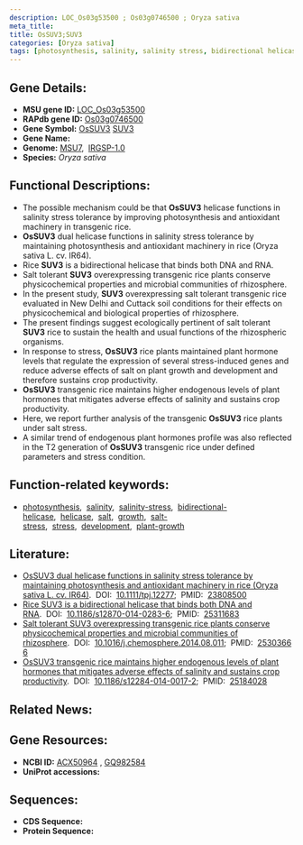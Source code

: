 ```yaml
---
description: LOC_Os03g53500 ; Os03g0746500 ; Oryza sativa
meta_title:
title: OsSUV3;SUV3
categories: [Oryza sativa]
tags: [photosynthesis, salinity, salinity stress, bidirectional helicase, helicase, salt, growth, salt stress, stress, development, plant growth]
---
```


## Gene Details:
- **MSU gene ID:** [LOC_Os03g53500](http://rice.uga.edu/cgi-bin/ORF_infopage.cgi?orf=LOC_Os03g53500)  
- **RAPdb gene ID:** [Os03g0746500](https://rapdb.dna.affrc.go.jp/locus/?name=Os03g0746500)  
- **Gene Symbol:** <u>OsSUV3</u>&nbsp;<u>SUV3</u>
- **Gene Name:**
- **Genome:**  [MSU7](http://rice.uga.edu/),&nbsp;&nbsp;[IRGSP-1.0](https://rapdb.dna.affrc.go.jp/download/irgsp1.html)
- **Species:** *Oryza sativa*

## Functional Descriptions:
   - The possible mechanism could be that **OsSUV3** helicase functions in salinity stress tolerance by improving photosynthesis and antioxidant machinery in transgenic rice.
   - **OsSUV3** dual helicase functions in salinity stress tolerance by maintaining photosynthesis and antioxidant machinery in rice (Oryza sativa L. cv. IR64).
   - Rice **SUV3** is a bidirectional helicase that binds both DNA and RNA.
   - Salt tolerant **SUV3** overexpressing transgenic rice plants conserve physicochemical properties and microbial communities of rhizosphere.
   - In the present study, **SUV3** overexpressing salt tolerant transgenic rice evaluated in New Delhi and Cuttack soil conditions for their effects on physicochemical and biological properties of rhizosphere.
   - The present findings suggest ecologically pertinent of salt tolerant **SUV3** rice to sustain the health and usual functions of the rhizospheric organisms.
   - In response to stress, **OsSUV3** rice plants maintained plant hormone levels that regulate the expression of several stress-induced genes and reduce adverse effects of salt on plant growth and development and therefore sustains crop productivity.
   - **OsSUV3** transgenic rice maintains higher endogenous levels of plant hormones that mitigates adverse effects of salinity and sustains crop productivity.
   - Here, we report further analysis of the transgenic **OsSUV3** rice plants under salt stress.
   - A similar trend of endogenous plant hormones profile was also reflected in the T2 generation of **OsSUV3** transgenic rice under defined parameters and stress condition.

## Function-related keywords:
   - [photosynthesis](/tags/photosynthesis/),&nbsp;&nbsp;[salinity](/tags/salinity/),&nbsp;&nbsp;[salinity-stress](/tags/salinity-stress/),&nbsp;&nbsp;[bidirectional-helicase](/tags/bidirectional-helicase/),&nbsp;&nbsp;[helicase](/tags/helicase/),&nbsp;&nbsp;[salt](/tags/salt/),&nbsp;&nbsp;[growth](/tags/growth/),&nbsp;&nbsp;[salt-stress](/tags/salt-stress/),&nbsp;&nbsp;[stress](/tags/stress/),&nbsp;&nbsp;[development](/tags/development/),&nbsp;&nbsp;[plant-growth](/tags/plant-growth/)

## Literature:
   - [OsSUV3 dual helicase functions in salinity stress tolerance by maintaining photosynthesis and antioxidant machinery in rice (Oryza sativa L. cv. IR64)](https://www.doi.org/10.1111/tpj.12277).&nbsp;&nbsp;DOI:&nbsp;&nbsp;[10.1111/tpj.12277](https://www.doi.org/10.1111/tpj.12277);&nbsp;&nbsp;PMID:&nbsp;&nbsp;[23808500](https://pubmed.ncbi.nlm.nih.gov/23808500/)
   - [Rice SUV3 is a bidirectional helicase that binds both DNA and RNA](https://www.doi.org/10.1186/s12870-014-0283-6).&nbsp;&nbsp;DOI:&nbsp;&nbsp;[10.1186/s12870-014-0283-6](https://www.doi.org/10.1186/s12870-014-0283-6);&nbsp;&nbsp;PMID:&nbsp;&nbsp;[25311683](https://pubmed.ncbi.nlm.nih.gov/25311683/)
   - [Salt tolerant SUV3 overexpressing transgenic rice plants conserve physicochemical properties and microbial communities of rhizosphere](https://www.doi.org/10.1016/j.chemosphere.2014.08.011).&nbsp;&nbsp;DOI:&nbsp;&nbsp;[10.1016/j.chemosphere.2014.08.011](https://www.doi.org/10.1016/j.chemosphere.2014.08.011);&nbsp;&nbsp;PMID:&nbsp;&nbsp;[25303666](https://pubmed.ncbi.nlm.nih.gov/25303666/)
   - [OsSUV3 transgenic rice maintains higher endogenous levels of plant hormones that mitigates adverse effects of salinity and sustains crop productivity](https://www.doi.org/10.1186/s12284-014-0017-2).&nbsp;&nbsp;DOI:&nbsp;&nbsp;[10.1186/s12284-014-0017-2](https://www.doi.org/10.1186/s12284-014-0017-2);&nbsp;&nbsp;PMID:&nbsp;&nbsp;[25184028](https://pubmed.ncbi.nlm.nih.gov/25184028/)

## Related News:

## Gene Resources:
- **NCBI ID:**  [ACX50964](http://www.ncbi.nlm.nih.gov/nuccore/ACX50964)&nbsp;,&nbsp;[GQ982584](http://www.ncbi.nlm.nih.gov/nuccore/GQ982584)
- **UniProt accessions:** [](https://www.uniprot.org/uniprotkb//entry)

## Sequences:
- **CDS Sequence:**
- **Protein Sequence:**
